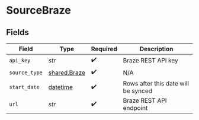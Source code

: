 # SourceBraze


## Fields

| Field                                                                        | Type                                                                         | Required                                                                     | Description                                                                  |
| ---------------------------------------------------------------------------- | ---------------------------------------------------------------------------- | ---------------------------------------------------------------------------- | ---------------------------------------------------------------------------- |
| `api_key`                                                                    | *str*                                                                        | :heavy_check_mark:                                                           | Braze REST API key                                                           |
| `source_type`                                                                | [shared.Braze](../../models/shared/braze.md)                                 | :heavy_check_mark:                                                           | N/A                                                                          |
| `start_date`                                                                 | [datetime](https://docs.python.org/3/library/datetime.html#datetime-objects) | :heavy_check_mark:                                                           | Rows after this date will be synced                                          |
| `url`                                                                        | *str*                                                                        | :heavy_check_mark:                                                           | Braze REST API endpoint                                                      |